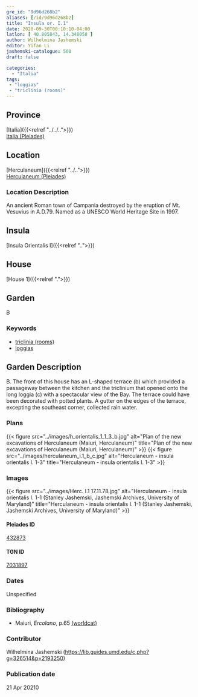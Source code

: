 ```yaml
---
gre_id: "9d96d268b2"
aliases: [/id/9d96d268b2]
title: "Insula or. I.1"
date: 2020-09-30T00:10:10-04:00
latlon: [ 40.805843, 14.348058 ]
author: Wilhelmina Jashemski
editor: Yifan Li
jashemski-catalogue: 560
draft: false

categories:
  - "Italia"
tags:
 - "loggias"
 - "triclinia (rooms)"
---
```


## Province
[Italia]({{<relref "../../..">}}) \
[Italia (Pleiades)](https://pleiades.stoa.org/places/1052)


## Location

 [Herculaneum]({{<relref "../..">}}) \
 [Herculaneum (Pleiades)](https://pleiades.stoa.org/places/432873)


### Location Description
An ancient Roman town of Campania destroyed by the eruption of Mt. Vesuvius in A.D.79. Named as a UNESCO World Heritage Site in 1997.


## Insula
[Insula Orientalis I]({{<relref "..">}})
## House
[House 1]({{<relref ".">}})
## Garden
B


### Keywords
 - [triclinia (rooms)](http://vocab.getty.edu/page/aat/300004359)
 - [loggias](http://vocab.getty.edu/page/aat/300004137)


## Garden Description
B. The front of this house has an L-shaped terrace (b) which provided a passageway between the kitchen and the triclinium that opened onto the long loggia (c) with a spectacular view of the Bay. The terrace could have been decorated with potted plants. A gutter on the edges of the terrace, excepting the southeast corner, collected rain water.


### Plans
{{< figure src="../images/h_orientalis_1_1_3_b.jpg" alt="Plan of the new excavations of Herculaneum (Maiuri, Herculaneum)" title="Plan of the new excavations of Herculaneum (Maiuri, Herculaneum)" >}}
{{< figure src="../images/herculaneum_i.1_b_c.jpg" alt="Herculaneum - insula orientalis I. 1-3" title="Herculaneum - insula orientalis I. 1-3" >}}

### Images
{{< figure src="../images/Herc. I.1   17.11.78.jpg" alt="Herculaneum - insula orientalis I. 1-1 (Stanley Jashemski, Jashemski Archives, University of Maryland)" title="Herculaneum - insula orientalis I. 1-1 (Stanley Jashemski, Jashemski Archives, University of Maryland)" >}}

#### Pleiades ID
[432873](https://pleiades.stoa.org/places/432873)

#### TGN ID
[7031897](http://vocab.getty.edu/page/tgn/7031897)

### Dates
Unspecified

### Bibliography
* Maiuri, *Ercolano*, p.65 [(worldcat)](http://www.worldcat.org/oclc/490581395)

### Contributor
 Wilhelmina Jashemski (https://lib.guides.umd.edu/c.php?g=326514&p=2193250)

### Publication date

21 Apr 20210
